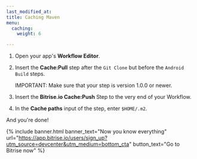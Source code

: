 ```yaml
---
last_modified_at: 
title: Caching Maven
menu:
  caching:
    weight: 6

---
```

1. Open your app's **Workflow Editor**.
2. Insert the **Cache:Pull** step after the `Git Clone` but before the `Android Build` steps.

   IMPORTANT: Make sure that your step is version 1.0.0 or newer.
3. Insert the **Bitrise.io Cache:Push** Step to the very end of your Workflow.
4. In the **Cache paths** input of the step, enter `$HOME/.m2`.

And you're done!

{% include banner.html banner_text="Now you know everything" url="https://app.bitrise.io/users/sign_up?utm_source=devcenter&utm_medium=bottom_cta" button_text="Go to Bitrise now" %}